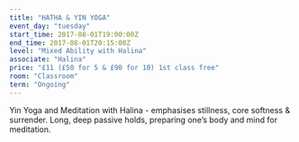 ```yaml
---
title: "HATHA & YIN YOGA"
event_day: "tuesday"
start_time: 2017-08-01T19:00:00Z
end_time: 2017-08-01T20:15:00Z
level: "Mixed Ability with Halina"
associate: "Halina"
price: "£11 (£50 for 5 & £90 for 10) 1st class free"
room: "Classroom"
term: "Ongoing"
---
```


Yin Yoga and Meditation with Halina - emphasises stillness, core softness & surrender. Long, deep passive holds, preparing one’s body and mind for meditation.